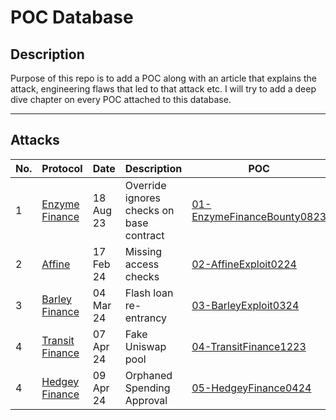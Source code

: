 # POC Database

## Description
Purpose of this repo is to add a POC along with an article that explains the attack, engineering flaws that led to that attack etc. I will try to add a deep dive chapter on every POC attached to this database. 

---

## Attacks

| No. | Protocol | Date | Description | POC | Article | Author |
|-----|----------|------|-------------|-----|---------|--------|
| 1   | [Enzyme Finance](https://etherscan.io/address/0xcd6ca2f0d0c182C5049D9A1F65cDe51A706ae142)  | 18 Aug 23| Override ignores checks on base contract  | [01-EnzymeFinanceBounty0823](./test/01-EnzymeFinanceBounty0823.t.sol) | [Article](https://medium.com/@0kage/hack-series-deep-dive-chapter-1-enzyme-finance-90f4d85c067e)| 0Kage  |
| 2   | [Affine](https://etherscan.io/address/0xcd6ca2f0d0c182C5049D9A1F65cDe51A706ae142)  | 17 Feb 24| Missing access checks  | [02-AffineExploit0224](./test/02-AffineExploit0224.t.sol) | [Article](https://medium.com/@0kage/hack-series-deep-dive-chapter-2-affine-da2d7b0bbefd)| 0Kage  |
| 3   | [Barley Finance](https://etherscan.io/address/0x04c80bb477890f3021f03b068238836ee20aa0b8)  | 04 Mar 24| Flash loan re-entrancy  | [03-BarleyExploit0324](./test/03-BarleyExploit0324.t.sol) | [Article](https://medium.com/@0kage/0kage-diaries-chapter-3-barley-finance-180440407fda)| 0Kage  |
| 4   | [Transit Finance](https://bscscan.com/address/0x00000047bB99ea4D791bb749D970DE71EE0b1A34)  | 07 Apr 24| Fake Uniswap pool  | [04-TransitFinance1223](./test/04-TransitFinance1223.t.sol) | [Article](https://medium.com/@0kage/0kage-diaries-chapter-4-transit-finance-cb043307b97f)| 0Kage  |
| 4   | [Hedgey Finance](https://etherscan.io/address/0xBc452fdC8F851d7c5B72e1Fe74DFB63bb793D511#readContract)  | 09 Apr 24| Orphaned Spending Approval  | [05-HedgeyFinance0424](./test/05-HedgeyFinance0424.t.sol) | [Article](https://medium.com/@0kage/0kage-diaries-chapter-5-hedgey-finance-4da4ade97dc7)| 0Kage  |

